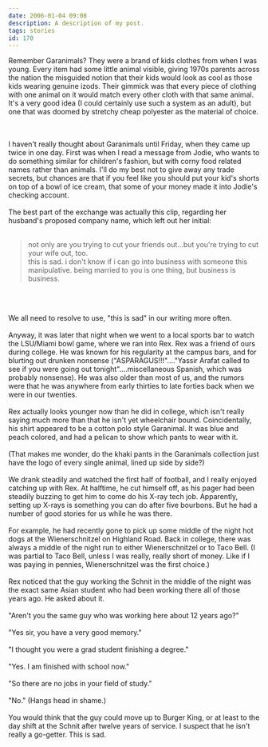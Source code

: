 ```yaml
---
date: 2006-01-04 09:08
description: A description of my post.
tags: stories
id: 170
---
```

Remember Garanimals?  They were a brand of kids clothes from when I was young.  Every item had some little animal visible, giving 1970s parents across the nation the misguided notion that their kids would look as cool as those kids wearing genuine izods.  Their gimmick was that every piece of clothing with one animal on it would match every other cloth with that same animal.  It's a very good idea (I could certainly use such a system as an adult), but one that was doomed by stretchy cheap polyester as the material of choice.
<!--more--><br /><br />I haven't really thought about Garanimals until Friday, when they came up twice in one day.  First was when I read a message from Jodie, who wants to do something similar for children's fashion, but with corny food related names rather than animals.  I'll do my best not to give away any trade secrets, but chances are that if you feel like you should put your kid's shorts on top of a bowl of ice cream, that some of your money made it into Jodie's checking account.<br />
<br />
The best part of the exchange was actually this clip, regarding her husband's proposed company name, which left out her initial:<br />
<br />
<blockquote>not only are you trying to cut your friends out...but you're trying to cut your wife out, too.<br />
this is sad.  i don't know if i can go into business with someone this manipulative.  being married to you is one thing, but business is business.</blockquote><br />
<br />
<p>We all need to resolve to use, "this is sad" in our writing more often.<br />
<br />
Anyway, it was later that night when we went to a local sports bar to watch the LSU/Miami bowl game, where we ran into Rex.  Rex was a friend of ours during college.  He was known for his regularity at the campus bars, and for blurting out drunken nonsense  ("ASPARAGUS!!!"...."Yassir Arafat called to see if you were going out tonight"....miscellaneous Spanish, which was probably nonsense).  He was also older than most of us, and the rumors were that he was anywhere from early thirties to late forties back when we were in our twenties.<br />
<br />
Rex actually looks younger now than he did in college, which isn't really saying much more than that he isn't yet wheelchair bound.  Coincidentally, his shirt appeared to be a cotton polo style Garanimal.  It was blue and peach colored, and had a pelican to show which pants to wear with it.<br />
<br />
(That makes me wonder, do the khaki pants in the Garanimals collection just have the logo of every single animal, lined up side by side?)<br />
<br />
We drank steadily and watched the first half of football, and I really enjoyed catching up with Rex.  At halftime, he cut himself off, as his pager had been steadily buzzing to get him to come do his X-ray tech job.  Apparently, setting up X-rays is something you can do after five bourbons.  But he had a number of good stories for us while he was there.<br />
<br />
For example, he had recently gone to pick up some middle of the night hot dogs at the Wienerschnitzel on Highland Road.  Back in college, there was always a middle of the night run to either Wienerschnitzel or to Taco Bell.  (I was partial to Taco Bell, unless I was really, really short of money.  Like if I was paying in pennies, Wienerschnitzel was the first choice.)<br />
<br />
Rex noticed that the guy working the Schnit in the middle of the night was the exact same Asian student who had been working there all of those years ago.  He asked about it.<br />
<br />
"Aren't you the same guy who was working here about 12 years ago?"<br />
<br />
"Yes sir, you have a very good memory."<br />
<br />
"I thought you were a grad student finishing a degree."<br />
<br />
"Yes.  I am finished with school now."<br />
<br />
"So there are no jobs in your field of study."<br />
<br />
"No."  (Hangs head in shame.)<br />
<br />
You would think that the guy could move up to Burger King, or at least to the day shift at the Schnit after twelve years of service.  I suspect that he isn't really a go-getter.  This is sad.<br />
<br />
</p>
